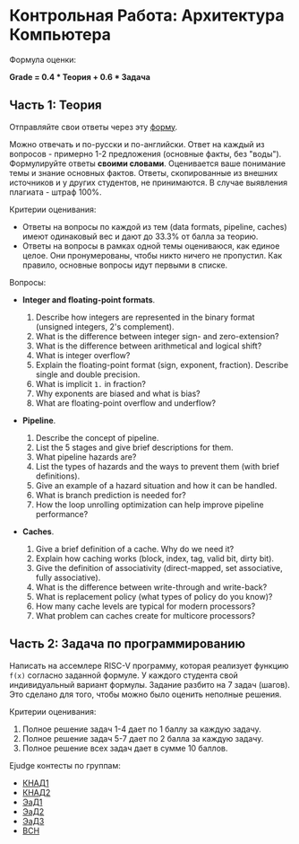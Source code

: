 # Контрольная Работа: Архитектура Компьютера

Формула оценки:

__Grade = 0.4 * Теория + 0.6 * Задача__

## Часть 1: Теория

Отправляйте свои ответы через эту [форму](https://forms.gle/BvRqoQ7TB5D7EchaA).

Можно отвечать и по-русски и по-английски.
Ответ на каждый из вопросов - примерно 1-2 предложения (основные факты, без "воды").
Формулируйте ответы __своими словами__.
Оценивается ваше понимание темы и знание основных фактов.
Ответы, скопированные из внешних источников и у других студентов,
не принимаются. В случае выявления плагиата - штраф 100%.

Критерии оценивания:

* Ответы на вопросы по каждой из тем (data formats, pipeline, caches)
  имеют одинаковый вес и дают до 33.3% от балла за теорию.
* Ответы на вопросы в рамках одной темы оцениваюся, как единое целое.
  Они пронумерованы, чтобы никто ничего не пропустил.
  Как правило, основные вопросы идут первыми в списке.

Вопросы:

* __Integer and floating-point formats__.
  1. Describe how integers are represented in the binary format (unsigned integers, 2's complement).
  2. What is the difference between integer sign- and zero-extension?
  3. What is the difference between arithmetical and logical shift?
  4. What is integer overflow?
  5. Explain the floating-point format (sign, exponent, fraction). Describe single and double precision.
  6. What is implicit `1.` in fraction?
  7. Why exponents are biased and what is bias?
  8. What are floating-point overflow and underflow?

* __Pipeline__.
  1. Describe the concept of pipeline.
  2. List the 5 stages and give brief descriptions for them.
  3. What pipeline hazards are?
  4. List the types of hazards and the ways to prevent them (with brief definitions).
  5. Give an example of a hazard situation and how it can be handled.
  6. What is branch prediction is needed for?
  7. How the loop unrolling optimization can help improve pipeline performance?

* __Caches__.
  1. Give a brief definition of a cache. Why do we need it?
  2. Explain how caching works (block, index, tag, valid bit, dirty bit).
  3. Give the definition of associativity (direct-mapped, set associative, fully associative).
  4. What is the difference between write-through and write-back?
  5. What is replacement policy (what types of policy do you know)?
  6. How many cache levels are typical for modern processors?
  7. What problem can caches create for multicore processors?

## Часть 2: Задача по программированию

Написать на ассемлере RISC-V программу, которая реализует функцию `f(x)`
согласно заданной формуле.
У каждого студента свой индивидуальный вариант формулы.
Задание разбито на 7 задач (шагов).
Это сделано для того, чтобы можно было оценить неполные решения.

Критерии оценивания:

1. Полное решение задач 1-4 дает по 1 баллу за каждую задачу.
2. Полное решение задач 5-7 дает по 2 балла за каждую задачу.
3. Полное решение всех задач дает в сумме 10 баллов.

Ejudge контесты по группам:

* [КНАД1](http://158.160.144.239/cgi-bin/new-client?contest_id=254)
* [КНАД2](http://158.160.144.239/cgi-bin/new-client?contest_id=255)
* [ЭаД1](http://158.160.144.239/cgi-bin/new-client?contest_id=256)
* [ЭаД2](http://158.160.144.239/cgi-bin/new-client?contest_id=257)
* [ЭаД3](http://158.160.144.239/cgi-bin/new-client?contest_id=258)
* [ВСН](http://158.160.144.239/cgi-bin/new-client?contest_id=259)
